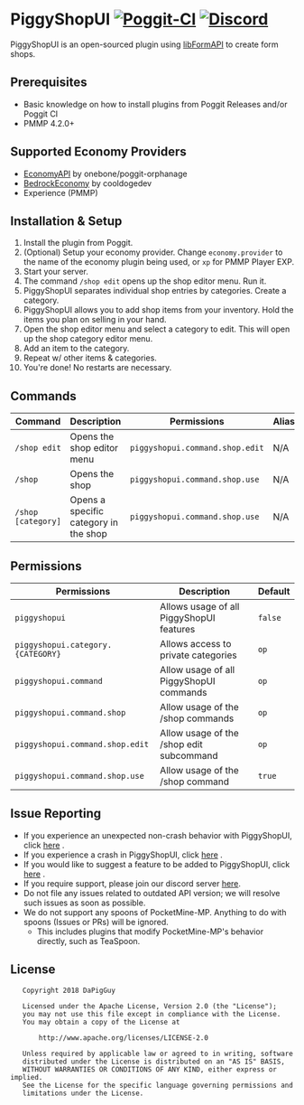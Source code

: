 # PiggyShopUI [![Poggit-CI](https://poggit.pmmp.io/shield.dl/PiggyShopUI)](https://poggit.pmmp.io/p/PiggyShopUI) [![Discord](https://img.shields.io/discord/330850307607363585?logo=discord)](https://discord.gg/qmnDsSD)

PiggyShopUI is an open-sourced plugin using [libFormAPI](https://github.com/jojoe77777/FormAPI) to create form shops.

## Prerequisites

* Basic knowledge on how to install plugins from Poggit Releases and/or Poggit CI
* PMMP 4.2.0+

## Supported Economy Providers

* [EconomyAPI](https://poggit.pmmp.io/p/EconomyAPI) by onebone/poggit-orphanage
* [BedrockEconomy](https://poggit.pmmp.io/p/BedrockEconomy) by cooldogedev
* Experience (PMMP)

## Installation & Setup

1. Install the plugin from Poggit.
2. (Optional) Setup your economy provider. Change `economy.provider` to the name of the economy plugin being used,
   or `xp` for PMMP Player EXP.
3. Start your server.
4. The command `/shop edit` opens up the shop editor menu. Run it.
5. PiggyShopUI separates individual shop entries by categories. Create a category.
6. PiggyShopUI allows you to add shop items from your inventory. Hold the items you plan on selling in your hand.
7. Open the shop editor menu and select a category to edit. This will open up the shop category editor menu.
8. Add an item to the category.
9. Repeat w/ other items & categories.
10. You're done! No restarts are necessary.

## Commands

| Command            | Description                           | Permissions                     | Aliases |
|--------------------|---------------------------------------|---------------------------------|---------|
| `/shop edit`       | Opens the shop editor menu            | `piggyshopui.command.shop.edit` | N/A     |
| `/shop`            | Opens the shop                        | `piggyshopui.command.shop.use`  | N/A     |
| `/shop [category]` | Opens a specific category in the shop | `piggyshopui.command.shop.use`  | N/A     |

## Permissions

| Permissions                       | Description                              | Default |
|-----------------------------------|------------------------------------------|---------|
| `piggyshopui`                     | Allows usage of all PiggyShopUI features | `false` |
| `piggyshopui.category.{CATEGORY}` | Allows access to private categories      | `op`    |
| `piggyshopui.command`             | Allow usage of all PiggyShopUI commands  | `op`    |
| `piggyshopui.command.shop`        | Allow usage of the /shop commands        | `op`    |
| `piggyshopui.command.shop.edit`   | Allow usage of the /shop edit subcommand | `op`    |
| `piggyshopui.command.shop.use`    | Allow usage of the /shop command         | `true`  |

## Issue Reporting

* If you experience an unexpected non-crash behavior with PiggyShopUI,
  click [here](https://github.com/DaPigGuy/PiggyShopUI/issues/new?assignees=DaPigGuy&labels=bug&template=bug_report.md&title=)
  .
* If you experience a crash in PiggyShopUI,
  click [here](https://github.com/DaPigGuy/PiggyShopUI/issues/new?assignees=DaPigGuy&labels=bug&template=crash.md&title=)
  .
* If you would like to suggest a feature to be added to PiggyShopUI,
  click [here](https://github.com/DaPigGuy/PiggyShopUI/issues/new?assignees=DaPigGuy&labels=suggestion&template=suggestion.md&title=)
  .
* If you require support, please join our discord server [here](https://discord.gg/qmnDsSD).
* Do not file any issues related to outdated API version; we will resolve such issues as soon as possible.
* We do not support any spoons of PocketMine-MP. Anything to do with spoons (Issues or PRs) will be ignored.
    * This includes plugins that modify PocketMine-MP's behavior directly, such as TeaSpoon.

## License

```
   Copyright 2018 DaPigGuy

   Licensed under the Apache License, Version 2.0 (the "License");
   you may not use this file except in compliance with the License.
   You may obtain a copy of the License at

       http://www.apache.org/licenses/LICENSE-2.0

   Unless required by applicable law or agreed to in writing, software
   distributed under the License is distributed on an "AS IS" BASIS,
   WITHOUT WARRANTIES OR CONDITIONS OF ANY KIND, either express or implied.
   See the License for the specific language governing permissions and
   limitations under the License.

```
